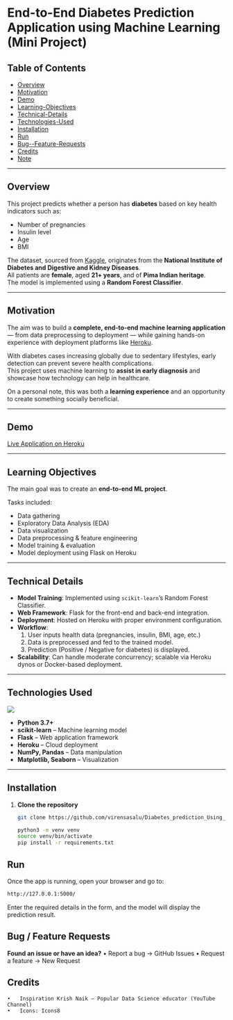 # End-to-End Diabetes Prediction Application using Machine Learning (Mini Project)  

## Table of Contents
- [Overview](#overview)  
- [Motivation](#motivation)  
- [Demo](#demo)  
- [Learning-Objectives](#learning-objectives)  
- [Technical-Details](#technical-details)  
- [Technologies-Used](#technologies-used)  
- [Installation](#installation)  
- [Run](#run)  
- [Bug--Feature-Requests](#bug--feature-requests)  
- [Credits](#credits)  
- [Note](#note)  

---

## Overview  
This project predicts whether a person has **diabetes** based on key health indicators such as:  
- Number of pregnancies  
- Insulin level  
- Age  
- BMI  

The dataset, sourced from [Kaggle](https://www.kaggle.com/), originates from the **National Institute of Diabetes and Digestive and Kidney Diseases**.  
All patients are **female**, aged **21+ years**, and of **Pima Indian heritage**.  
The model is implemented using a **Random Forest Classifier**.  

---

## Motivation  
The aim was to build a **complete, end-to-end machine learning application** — from data preprocessing to deployment — while gaining hands-on experience with deployment platforms like [Heroku](https://www.heroku.com/).  

With diabetes cases increasing globally due to sedentary lifestyles, early detection can prevent severe health complications.  
This project uses machine learning to **assist in early diagnosis** and showcase how technology can help in healthcare.  

On a personal note, this was both a **learning experience** and an opportunity to create something socially beneficial.  

---

## Demo  
[Live Application on Heroku](https://mldiabete.herokuapp.com/)  

---

## Learning Objectives  
The main goal was to create an **end-to-end ML project**.  

Tasks included:  
- Data gathering  
- Exploratory Data Analysis (EDA)  
- Data visualization  
- Data preprocessing & feature engineering  
- Model training & evaluation  
- Model deployment using Flask on Heroku  

---

## Technical Details  
- **Model Training**: Implemented using `scikit-learn`’s Random Forest Classifier.  
- **Web Framework**: Flask for the front-end and back-end integration.  
- **Deployment**: Hosted on Heroku with proper environment configuration.  
- **Workflow**:  
  1. User inputs health data (pregnancies, insulin, BMI, age, etc.)  
  2. Data is preprocessed and fed to the trained model.  
  3. Prediction (Positive / Negative for diabetes) is displayed.  
- **Scalability**: Can handle moderate concurrency; scalable via Heroku dynos or Docker-based deployment.  

---

## Technologies Used  
![](https://forthebadge.com/images/badges/made-with-python.svg)  

- **Python 3.7+**  
- **scikit-learn** – Machine learning model  
- **Flask** – Web application framework  
- **Heroku** – Cloud deployment  
- **NumPy, Pandas** – Data manipulation  
- **Matplotlib, Seaborn** – Visualization  

---

## Installation  
1. **Clone the repository**  
   ```bash
   git clone https://github.com/virensasalu/Diabetes_prediction_Using_machine_learning.git

   python3 -m venv venv
   source venv/bin/activate
   pip install -r requirements.txt

   ```
## Run

Once the app is running, open your browser and go to:
```bash
http://127.0.0.1:5000/
```
Enter the required details in the form, and the model will display the prediction result.

## Bug / Feature Requests

**Found an issue or have an idea?**
	•	Report a bug → GitHub Issues
	•	Request a feature → New Request

## Credits
	•	Inspiration Krish Naik – Popular Data Science educator (YouTube Channel)
	•	Icons: Icons8